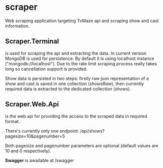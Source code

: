# scraper
Web scraping application targeting TvMaze api and scraping show and cast information.

## Scraper.Terminal
is used for scraping the api and extracting the data. In current version MongoDB is used for persistence. By default it is using localhost instance ("mongodb://localhost"). Due to the rate limit scraping process really takes long so cancellation support is provided.

Show data is persisted in two steps: firstly raw json representation of a show and cast is saved in one collection (*showsRaw*), then currently required data is extracted to the dedicated collection (*shows*).

## Scraper.Web.Api
is the web api for providing the access to the scraped data in required format.

There's currently only one endpoint:
/api/shows?pagesize=10&pagenumber=5

Both pagesize and pagenumber parameters are optional (default values are 10 and 0 respectively).

**Swagger** is awailable at
/swagger
